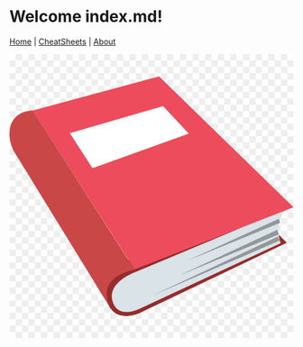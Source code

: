 # Welcome index.md!
[Home](index.md) | [CheatSheets](cheatsheets.md) | [About](about.md)

![Site Logo](/docs/assets/boojoemji.jpg)
